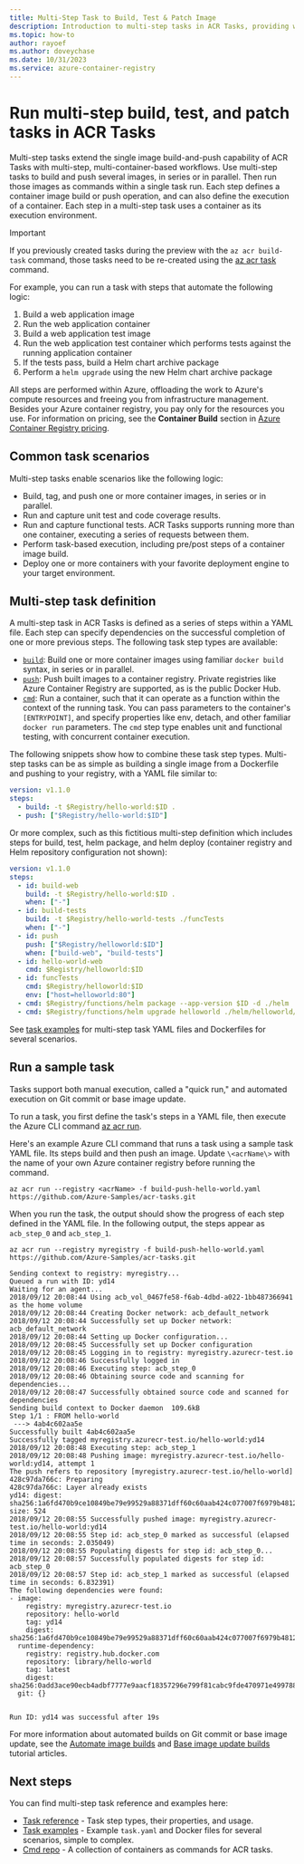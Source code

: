 ```yaml
---
title: Multi-Step Task to Build, Test & Patch Image
description: Introduction to multi-step tasks in ACR Tasks, providing workflows for building, testing, and patching container images in the cloud.
ms.topic: how-to
author: rayoef
ms.author: doveychase
ms.date: 10/31/2023
ms.service: azure-container-registry
---
```


# Run multi-step build, test, and patch tasks in ACR Tasks

Multi-step tasks extend the single image build-and-push capability of ACR Tasks with multi-step, multi-container-based workflows. Use multi-step tasks to build and push several images, in series or in parallel. Then run those images as commands within a single task run. Each step defines a container image build or push operation, and can also define the execution of a container. Each step in a multi-step task uses a container as its execution environment.

> [!IMPORTANT]
> If you previously created tasks during the preview with the `az acr build-task` command, those tasks need to be re-created using the [az acr task][az-acr-task] command.

For example, you can run a task with steps that automate the following logic:

1. Build a web application image
1. Run the web application container
1. Build a web application test image
1. Run the web application test container which performs tests against the running application container
1. If the tests pass, build a Helm chart archive package
1. Perform a `helm upgrade` using the new Helm chart archive package

All steps are performed within Azure, offloading the work to Azure's compute resources and freeing you from infrastructure management. Besides your Azure container registry, you pay only for the resources you use. For information on pricing, see the **Container Build** section in [Azure Container Registry pricing][pricing].


## Common task scenarios

Multi-step tasks enable scenarios like the following logic:

* Build, tag, and push one or more container images, in series or in parallel.
* Run and capture unit test and code coverage results.
* Run and capture functional tests. ACR Tasks supports running more than one container, executing a series of requests between them.
* Perform task-based execution, including pre/post steps of a container image build.
* Deploy one or more containers with your favorite deployment engine to your target environment.

## Multi-step task definition

A multi-step task in ACR Tasks is defined as a series of steps within a YAML file. Each step can specify dependencies on the successful completion of one or more previous steps. The following task step types are available:

* [`build`](container-registry-tasks-reference-yaml.md#build): Build one or more container images using familiar `docker build` syntax, in series or in parallel.
* [`push`](container-registry-tasks-reference-yaml.md#push): Push built images to a container registry. Private registries like Azure Container Registry are supported, as is the public Docker Hub.
* [`cmd`](container-registry-tasks-reference-yaml.md#cmd): Run a container, such that it can operate as a function within the context of the running task. You can pass parameters to the container's `[ENTRYPOINT]`, and specify properties like env, detach, and other familiar `docker run` parameters. The `cmd` step type enables unit and functional testing, with concurrent container execution.

The following snippets show how to combine these task step types. Multi-step tasks can be as simple as building a single image from a Dockerfile and pushing to your registry, with a YAML file similar to:

```yml
version: v1.1.0
steps:
  - build: -t $Registry/hello-world:$ID .
  - push: ["$Registry/hello-world:$ID"]
```

Or more complex, such as this fictitious multi-step definition which includes steps for build, test, helm package, and helm deploy (container registry and Helm repository configuration not shown):

```yml
version: v1.1.0
steps:
  - id: build-web
    build: -t $Registry/hello-world:$ID .
    when: ["-"]
  - id: build-tests
    build: -t $Registry/hello-world-tests ./funcTests
    when: ["-"]
  - id: push
    push: ["$Registry/helloworld:$ID"]
    when: ["build-web", "build-tests"]
  - id: hello-world-web
    cmd: $Registry/helloworld:$ID
  - id: funcTests
    cmd: $Registry/helloworld:$ID
    env: ["host=helloworld:80"]
  - cmd: $Registry/functions/helm package --app-version $ID -d ./helm ./helm/helloworld/
  - cmd: $Registry/functions/helm upgrade helloworld ./helm/helloworld/ --reuse-values --set helloworld.image=$Registry/helloworld:$ID
```

See [task examples](container-registry-tasks-samples.md) for multi-step task YAML files and Dockerfiles for several scenarios.

## Run a sample task

Tasks support both manual execution, called a "quick run," and automated execution on Git commit or base image update.

To run a task, you first define the task's steps in a YAML file, then execute the Azure CLI command [az acr run][az-acr-run].

Here's an example Azure CLI command that runs a task using a sample task YAML file. Its steps build and then push an image. Update `\<acrName\>` with the name of your own Azure container registry before running the command.

```azurecli
az acr run --registry <acrName> -f build-push-hello-world.yaml https://github.com/Azure-Samples/acr-tasks.git
```

When you run the task, the output should show the progress of each step defined in the YAML file. In the following output, the steps appear as `acb_step_0` and `acb_step_1`.

```azurecli
az acr run --registry myregistry -f build-push-hello-world.yaml https://github.com/Azure-Samples/acr-tasks.git
```

```output
Sending context to registry: myregistry...
Queued a run with ID: yd14
Waiting for an agent...
2018/09/12 20:08:44 Using acb_vol_0467fe58-f6ab-4dbd-a022-1bb487366941 as the home volume
2018/09/12 20:08:44 Creating Docker network: acb_default_network
2018/09/12 20:08:44 Successfully set up Docker network: acb_default_network
2018/09/12 20:08:44 Setting up Docker configuration...
2018/09/12 20:08:45 Successfully set up Docker configuration
2018/09/12 20:08:45 Logging in to registry: myregistry.azurecr-test.io
2018/09/12 20:08:46 Successfully logged in
2018/09/12 20:08:46 Executing step: acb_step_0
2018/09/12 20:08:46 Obtaining source code and scanning for dependencies...
2018/09/12 20:08:47 Successfully obtained source code and scanned for dependencies
Sending build context to Docker daemon  109.6kB
Step 1/1 : FROM hello-world
 ---> 4ab4c602aa5e
Successfully built 4ab4c602aa5e
Successfully tagged myregistry.azurecr-test.io/hello-world:yd14
2018/09/12 20:08:48 Executing step: acb_step_1
2018/09/12 20:08:48 Pushing image: myregistry.azurecr-test.io/hello-world:yd14, attempt 1
The push refers to repository [myregistry.azurecr-test.io/hello-world]
428c97da766c: Preparing
428c97da766c: Layer already exists
yd14: digest: sha256:1a6fd470b9ce10849be79e99529a88371dff60c60aab424c077007f6979b4812 size: 524
2018/09/12 20:08:55 Successfully pushed image: myregistry.azurecr-test.io/hello-world:yd14
2018/09/12 20:08:55 Step id: acb_step_0 marked as successful (elapsed time in seconds: 2.035049)
2018/09/12 20:08:55 Populating digests for step id: acb_step_0...
2018/09/12 20:08:57 Successfully populated digests for step id: acb_step_0
2018/09/12 20:08:57 Step id: acb_step_1 marked as successful (elapsed time in seconds: 6.832391)
The following dependencies were found:
- image:
    registry: myregistry.azurecr-test.io
    repository: hello-world
    tag: yd14
    digest: sha256:1a6fd470b9ce10849be79e99529a88371dff60c60aab424c077007f6979b4812
  runtime-dependency:
    registry: registry.hub.docker.com
    repository: library/hello-world
    tag: latest
    digest: sha256:0add3ace90ecb4adbf7777e9aacf18357296e799f81cabc9fde470971e499788
  git: {}


Run ID: yd14 was successful after 19s
```

For more information about automated builds on Git commit or base image update, see the [Automate image builds](container-registry-tutorial-build-task.md) and [Base image update builds](container-registry-tutorial-base-image-update.md) tutorial articles.

## Next steps

You can find multi-step task reference and examples here:

* [Task reference](container-registry-tasks-reference-yaml.md) - Task step types, their properties, and usage.
* [Task examples](container-registry-tasks-samples.md) - Example `task.yaml` and Docker files for several scenarios, simple to complex.
* [Cmd repo](https://github.com/AzureCR/cmd) - A collection of containers as commands for ACR tasks.

<!-- IMAGES -->

<!-- LINKS - External -->
[pricing]: https://azure.microsoft.com/pricing/details/container-registry/
[task-examples]: https://github.com/Azure-Samples/acr-tasks
[terms-of-use]: https://azure.microsoft.com/support/legal/preview-supplemental-terms/

<!-- LINKS - Internal -->
[az-acr-task-create]: /cli/azure/acr/task#az_acr_task_create
[az-acr-run]: /cli/azure/acr#az_acr_run
[az-acr-task]: /cli/azure/acr/task
